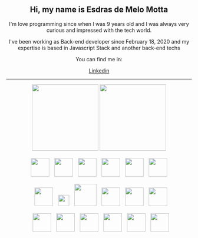 <h2 align="center">Hi, my name is Esdras de Melo Motta</h2>

<div align="center">
    <p>I'm love programming since when I was 9 years old and I was always very curious and impressed with the tech world.</p>
    <p>I've been working as Back-end developer since February 18, 2020 and my expertise is based in Javascript Stack and another back-end techs</p>
</div>

<div align="center">
    <p>You can find me in: </p>
    <a href="https://www.linkedin.com/in/esdras-de-melo-motta/" target="_blank">Linkedin</a>    
</div>

<hr>

<div align="center">
  <img height="180em" src="https://github-readme-stats.vercel.app/api?username=esdrasmelo&show_icons=true&theme=midnight-purple">
  <img height="180em" src="https://github-readme-stats.vercel.app/api/top-langs/?username=Esdrasmelo&layout=compact&langs_count=7&theme=midnight-purple"/>
</div>

<div style="display: inline_block" align="center"><br>
  <img height="50px" src="https://cdn.jsdelivr.net/gh/devicons/devicon/icons/typescript/typescript-original.svg" />
  <img style="margin-left:10px" height="50px" src="https://cdn.jsdelivr.net/gh/devicons/devicon/icons/javascript/javascript-original.svg" />        
  <img style="margin-left:10px" height="50px" src="https://cdn.jsdelivr.net/gh/devicons/devicon/icons/nestjs/nestjs-plain.svg" />
  <img style="margin-left:10px" height="50px" src="https://cdn.jsdelivr.net/gh/devicons/devicon/icons/express/express-original.svg" />
  <img style="margin-left:10px" height="50px" src="https://cdn.jsdelivr.net/gh/devicons/devicon/icons/graphql/graphql-plain-wordmark.svg" />
  <img style="margin-left:10px" height="50px" src="https://cdn.jsdelivr.net/gh/devicons/devicon/icons/bash/bash-original.svg" />
</div>
<div style="display: inline_block" align="center"><br>
  <img style="margin-left:10px;" height="50px" src="https://cdn.jsdelivr.net/gh/devicons/devicon/icons/sequelize/sequelize-original.svg" />
  <img style="margin-left:10px;" height="30px" src="https://img.shields.io/badge/Prisma-3982CE?style=for-the-badge&logo=Prisma&logoColor=white" />
  <img style="margin-left:10px;" height="60px" src="https://cdn.jsdelivr.net/gh/devicons/devicon/icons/docker/docker-original.svg" />
  <img style="margin-left:10px;" height="50px" src="https://cdn.jsdelivr.net/gh/devicons/devicon/icons/linux/linux-original.svg" />
  <img style="margin-left:10px;" height="50px" src="https://cdn.jsdelivr.net/gh/devicons/devicon/icons/git/git-original.svg" />  
  <img style="margin-left:10px;" height="50px" src="https://cdn.jsdelivr.net/gh/devicons/devicon/icons/vscode/vscode-original.svg" />  
</div>
<div style="display: inline_block" align="center"><br>
  <img style="margin-left:10px;" height="50px" src="https://cdn.jsdelivr.net/gh/devicons/devicon/icons/github/github-original.svg" />
  <img style="margin-left:10px;" height="50px" src="https://cdn.jsdelivr.net/gh/devicons/devicon/icons/markdown/markdown-original.svg" />
  <img style="margin-left:10px;" height="50px" src="https://cdn.jsdelivr.net/gh/devicons/devicon/icons/jest/jest-plain.svg" />
  <img style="margin-left:10px;" height="50px" src="https://cdn.jsdelivr.net/gh/devicons/devicon/icons/mysql/mysql-original.svg" />
  <img style="margin-left:10px;" height="50px" src="https://cdn.jsdelivr.net/gh/devicons/devicon/icons/postgresql/postgresql-original.svg" />
  <img style="margin-left:10px;" height="50px" src="https://cdn.jsdelivr.net/gh/devicons/devicon/icons/redis/redis-original.svg" />
</div>
